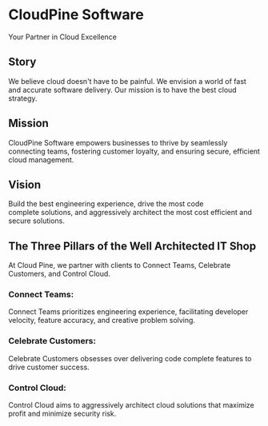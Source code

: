 # CloudPine Software
Your Partner in Cloud Excellence

## Story
We believe cloud doesn't have to be painful. We envision a world of fast and accurate software delivery. Our mission is to have the best cloud strategy.

## Mission
CloudPine Software empowers businesses to thrive by seamlessly connecting teams, fostering customer loyalty, and ensuring secure, efficient cloud management.

## Vision
Build the best engineering experience, drive the most code complete solutions, and aggressively architect the most cost efficient and secure solutions.

## The Three Pillars of the Well Architected IT Shop 
At Cloud Pine, we partner with clients to Connect Teams, Celebrate Customers, and Control Cloud.

### Connect Teams:  
Connect Teams prioritizes engineering experience, facilitating developer velocity, feature accuracy, and creative problem solving.

### Celebrate Customers:  
Celebrate Customers obsesses over delivering code complete features to drive customer success.

### Control Cloud:
Control Cloud aims to aggressively architect cloud solutions that maximize profit and minimize security risk.
